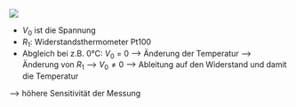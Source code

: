 ![](Pasted%20image%2020250620150218.png)
- $V_0$ ist die Spannung
- $R_1$: Widerstandsthermometer Pt100 
- Abgleich bei z.B. 0°C: $V_0$ = 0
--> Änderung der Temperatur --> Änderung von $R_1$ --> $V_0 \neq 0$ --> Ableitung auf den Widerstand und damit die Temperatur

--> höhere Sensitivität der Messung 

